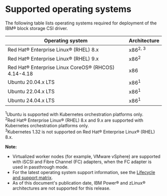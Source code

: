 # Supported operating systems

The following table lists operating systems required for deployment of the IBM® block storage CSI driver.

| Operating system                                     |Architecture|
|------------------------------------------------------|------------|
| Red Hat® Enterprise Linux® (RHEL) 8.x                |x86<sup>2, 3</sup>|
| Red Hat® Enterprise Linux® (RHEL) 9.x                |x86<sup>2</sup>|
| Red Hat® Enterprise Linux CoreOS® (RHCOS) 4.14-4.18  |x86|
| Ubuntu 20.04.x LTS                                   |x86<sup>1</sup>|
| Ubuntu 22.04.x LTS                                   |x86<sup>1</sup>|
| Ubuntu 24.04.x LTS                                   |x86<sup>1</sup>|

<sup>1</sup>Ubuntu is supported with Kubernetes orchestration platforms only.<br/>
<sup>2</sup>Red Hat® Enterprise Linux® (RHEL) 8.x and 9.x are supported with Kubernetes orchestration platforms only.<br/>
<sup>3</sup>Kubernetes 1.32 is not supported on Red Hat® Enterprise Linux® (RHEL) 8.x.<br/>

**Note:** 
- Virtualized worker nodes (for example, VMware vSphere) are supported with iSCSI and Fibre Channel (FC) adapters, when the FC adapter is used in passthrough mode.
- For the latest operating system support information, see the [Lifecycle and support matrix](https://www.ibm.com/docs/en/stg-block-csi-driver?topic=SSRQ8T/landing/csi_lifecycle_support_matrix.html).
- As of this document's publication date, IBM Power® and zLinux® architectures are not supported for this release.


